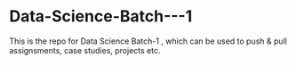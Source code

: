# Data-Science-Batch---1
This is the repo for Data Science Batch-1 , which can be used to push &amp; pull assignsments, case studies, projects etc. 

